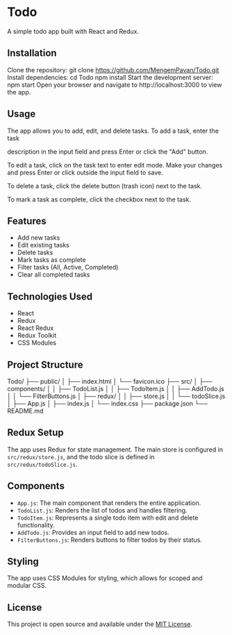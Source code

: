 # Todo
A simple todo app built with React and Redux.
## Installation
Clone the repository:
git clone https://github.com/MengemPavan/Todo.git
Install dependencies:
cd Todo
npm install
Start the development server:
npm start
Open your browser and navigate to http://localhost:3000 to view the app.
## Usage
The app allows you to add, edit, and delete tasks.
To add a task, enter the task

description in the input field and press Enter or click the "Add" button.

To edit a task, click on the task text to enter edit mode. Make your changes and press Enter or click outside the input field to save.

To delete a task, click the delete button (trash icon) next to the task.

To mark a task as complete, click the checkbox next to the task.

## Features
- Add new tasks
- Edit existing tasks
- Delete tasks
- Mark tasks as complete
- Filter tasks (All, Active, Completed)
- Clear all completed tasks

## Technologies Used
- React
- Redux
- React Redux
- Redux Toolkit
- CSS Modules

## Project Structure

Todo/
├── public/
│   ├── index.html
│   └── favicon.ico
├── src/
│   ├── components/
│   │   ├── TodoList.js
│   │   ├── TodoItem.js
│   │   ├── AddTodo.js
│   │   └── FilterButtons.js
│   ├── redux/
│   │   ├── store.js
│   │   └── todoSlice.js
│   ├── App.js
│   ├── index.js
│   └── index.css
├── package.json
└── README.md


## Redux Setup
The app uses Redux for state management. The main store is configured in `src/redux/store.js`, and the todo slice is defined in `src/redux/todoSlice.js`.

## Components
- `App.js`: The main component that renders the entire application.
- `TodoList.js`: Renders the list of todos and handles filtering.
- `TodoItem.js`: Represents a single todo item with edit and delete functionality.
- `AddTodo.js`: Provides an input field to add new todos.
- `FilterButtons.js`: Renders buttons to filter todos by their status.

## Styling
The app uses CSS Modules for styling, which allows for scoped and modular CSS.


## License
This project is open source and available under the [MIT License](LICENSE).
